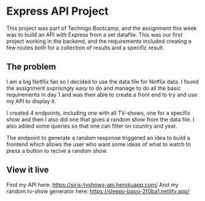 # Express API Project

This project was part of Technigo Bootcamp, and the assignment this week was to build an API with Express from a set datafile. This was our first project working in the backend, and the requirements included creating a few routes both for a collection of results and a specific result.

## The problem

I am a big Netflix fan so I decided to use the data file for Netflix data. I found the assignment suprisingly easy to do and manage to do all the basic requirements in day 1 and was then able to create a front end to try and use my API to display it.

I created 4 endpoints, including one with all TV-shows, one for a specific show and then I also did one that gives a random show from the data file. I also added some queries so that one can filter on country and year.

The endpoint to generate a random response triggered an idea to build a frontend which allows the user who want some ideas of what to watch to press a button to recive a random show.

## View it live

Find my API here: https://siris-tvshows-api.herokuapp.com/
And my random tv-show generator here: https://sleepy-bassi-2f0ba1.netlify.app/
